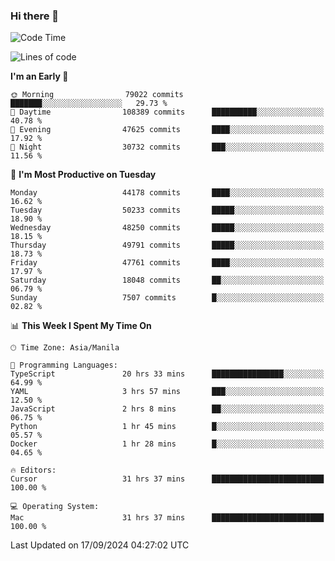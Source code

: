 ### Hi there 👋

<!--START_SECTION:waka-->
![Code Time](http://img.shields.io/badge/Code%20Time-5%2C559%20hrs%2013%20mins-blue)

![Lines of code](https://img.shields.io/badge/From%20Hello%20World%20I%27ve%20Written-118.5%20million%20lines%20of%20code-blue)

**I'm an Early 🐤** 

```text
🌞 Morning                79022 commits       ███████░░░░░░░░░░░░░░░░░░   29.73 % 
🌆 Daytime                108389 commits      ██████████░░░░░░░░░░░░░░░   40.78 % 
🌃 Evening                47625 commits       ████░░░░░░░░░░░░░░░░░░░░░   17.92 % 
🌙 Night                  30732 commits       ███░░░░░░░░░░░░░░░░░░░░░░   11.56 % 
```
📅 **I'm Most Productive on Tuesday** 

```text
Monday                   44178 commits       ████░░░░░░░░░░░░░░░░░░░░░   16.62 % 
Tuesday                  50233 commits       █████░░░░░░░░░░░░░░░░░░░░   18.90 % 
Wednesday                48250 commits       █████░░░░░░░░░░░░░░░░░░░░   18.15 % 
Thursday                 49791 commits       █████░░░░░░░░░░░░░░░░░░░░   18.73 % 
Friday                   47761 commits       ████░░░░░░░░░░░░░░░░░░░░░   17.97 % 
Saturday                 18048 commits       ██░░░░░░░░░░░░░░░░░░░░░░░   06.79 % 
Sunday                   7507 commits        █░░░░░░░░░░░░░░░░░░░░░░░░   02.82 % 
```


📊 **This Week I Spent My Time On** 

```text
🕑︎ Time Zone: Asia/Manila

💬 Programming Languages: 
TypeScript               20 hrs 33 mins      ████████████████░░░░░░░░░   64.99 % 
YAML                     3 hrs 57 mins       ███░░░░░░░░░░░░░░░░░░░░░░   12.50 % 
JavaScript               2 hrs 8 mins        ██░░░░░░░░░░░░░░░░░░░░░░░   06.75 % 
Python                   1 hr 45 mins        █░░░░░░░░░░░░░░░░░░░░░░░░   05.57 % 
Docker                   1 hr 28 mins        █░░░░░░░░░░░░░░░░░░░░░░░░   04.65 % 

🔥 Editors: 
Cursor                   31 hrs 37 mins      █████████████████████████   100.00 % 

💻 Operating System: 
Mac                      31 hrs 37 mins      █████████████████████████   100.00 % 
```


 Last Updated on 17/09/2024 04:27:02 UTC
<!--END_SECTION:waka-->


<!--
**rad182/rad182** is a ✨ _special_ ✨ repository because its `README.md` (this file) appears on your GitHub profile.

Here are some ideas to get you started:

- 🔭 I’m currently working on ...
- 🌱 I’m currently learning ...
- 👯 I’m looking to collaborate on ...
- 🤔 I’m looking for help with ...
- 💬 Ask me about ...
- 📫 How to reach me: ...
- 😄 Pronouns: ...
- ⚡ Fun fact: ...
-->
